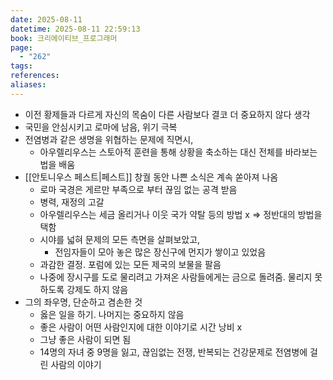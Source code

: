 ```yaml
---
date: 2025-08-11
datetime: 2025-08-11 22:59:13
book: 크리에이티브_프로그래머
page:
  - "262"
tags: 
references: 
aliases:
---
```

- 이전 황제들과 다르게 자신의 목숨이 다른 사람보다 결코 더 중요하지 않다 생각
- 국민을 안심시키고 로마에 남음, 위기 극복
- 전염병과 같은 생명을 위협하는 문제에 직면시,
	- 아우렐리우스는 스토아적 훈련을 통해 상황을 축소하는 대신 전체를 바라보는 법을 배움
- [[안토니우스 페스트|페스트]] 창궐 동안 나쁜 소식은 계속 쏟아져 나옴
	- 로마 국경은 게르만 부족으로 부터 끊임 없는 공격 받음
	- 병력, 재정의 고갈
	- 아우렐리우스는 세금 올리거나 이웃 국가 약탈 등의 방법 x => 정반대의 방법을 택함
	- 시야를 넓혀 문제의 모든 측면을 살펴보았고,
		- 전임자들이 모아 놓은 많은 장신구에 먼지가 쌓이고 있었음
	- 과감한 결정. 포럼에 있는 모든 제국의 보물을 팔음
	- 나중에 장시구를 도로 물리려고 가져온 사람들에게는 금으로 돌려줌. 물리지 못하도록 강제도 하지 않음
- 그의 좌우명, 단순하고 겸손한 것
	- 옳은 일을 하기. 나머지는 중요하지 않음
	- 좋은 사람이 어떤 사람인지에 대한 이야기로 시간 낭비 x
	- 그냥 좋은 사람이 되면 됨
	- 14명의 자녀 중 9명을 잃고, 끊임없는 전쟁, 반복되는 건강문제로 전염병에 걸린 사람의 이야기